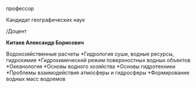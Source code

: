 профессор

Кандидат географических наук

/Доцент

**Китаев Александр Борисович**

Водохозяйственные расчеты
	*Гидрология суши, водные ресурсы, гидрохимия
	*Гидрохимический режим поверхностных водных объектов
	*Океанология
	*Основы водного хозяйства
	*Основы гидротехники
	*Проблемы взаимодействия атмосферы и гидросферы
	*Формирование водных масс водоемов